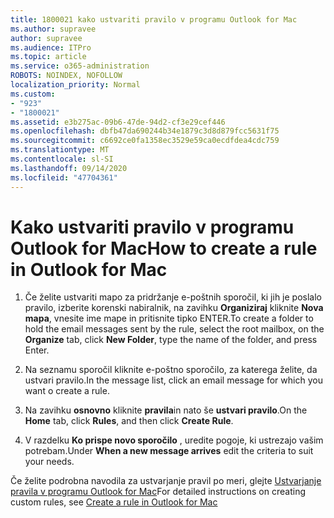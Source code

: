 ```yaml
---
title: 1800021 kako ustvariti pravilo v programu Outlook for Mac
ms.author: supravee
author: supravee
ms.audience: ITPro
ms.topic: article
ms.service: o365-administration
ROBOTS: NOINDEX, NOFOLLOW
localization_priority: Normal
ms.custom:
- "923"
- "1800021"
ms.assetid: e3b275ac-09b6-47de-94d2-cf3e29cef446
ms.openlocfilehash: dbfb47da690244b34e1879c3d8d879fcc5631f75
ms.sourcegitcommit: c6692ce0fa1358ec3529e59ca0ecdfdea4cdc759
ms.translationtype: MT
ms.contentlocale: sl-SI
ms.lasthandoff: 09/14/2020
ms.locfileid: "47704361"
---
```

# <a name="how-to-create-a-rule-in-outlook-for-mac"></a><span data-ttu-id="e2d4a-102">Kako ustvariti pravilo v programu Outlook for Mac</span><span class="sxs-lookup"><span data-stu-id="e2d4a-102">How to create a rule in Outlook for Mac</span></span>

1. <span data-ttu-id="e2d4a-103">Če želite ustvariti mapo za pridržanje e-poštnih sporočil, ki jih je poslalo pravilo, izberite korenski nabiralnik, na zavihku **Organiziraj** kliknite **Nova mapa**, vnesite ime mape in pritisnite tipko ENTER.</span><span class="sxs-lookup"><span data-stu-id="e2d4a-103">To create a folder to hold the email messages sent by the rule, select the root mailbox, on the **Organize** tab, click **New Folder**, type the name of the folder, and press Enter.</span></span>

2. <span data-ttu-id="e2d4a-104">Na seznamu sporočil kliknite e-poštno sporočilo, za katerega želite, da ustvari pravilo.</span><span class="sxs-lookup"><span data-stu-id="e2d4a-104">In the message list, click an email message for which you want o create a rule.</span></span>

3. <span data-ttu-id="e2d4a-105">Na zavihku **osnovno** kliknite **pravila**in nato še **ustvari pravilo**.</span><span class="sxs-lookup"><span data-stu-id="e2d4a-105">On the **Home** tab, click **Rules**, and then click **Create Rule**.</span></span>

4. <span data-ttu-id="e2d4a-106">V razdelku **Ko prispe novo sporočilo** , uredite pogoje, ki ustrezajo vašim potrebam.</span><span class="sxs-lookup"><span data-stu-id="e2d4a-106">Under **When a new message arrives** edit the criteria to suit your needs.</span></span> 

<span data-ttu-id="e2d4a-107">Če želite podrobna navodila za ustvarjanje pravil po meri, glejte [Ustvarjanje pravila v programu Outlook for Mac](https://aka.ms/AA1uy0v)</span><span class="sxs-lookup"><span data-stu-id="e2d4a-107">For detailed instructions on creating custom rules, see [Create a rule in Outlook for Mac](https://aka.ms/AA1uy0v)</span></span>
  
